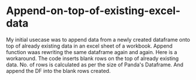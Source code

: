 # Append-on-top-of-existing-excel-data
My initial usecase was to append data from a newly created dataframe onto top of already existing data in an excel sheet of a workbook.
Append function waas rewriting the same dataframe again and again.
Here is a workaround.
The code inserts blank rows on the top of already existing data.
No. of rows is calculated as per the size of Panda's Dataframe.
And append the DF into the blank rows created.
